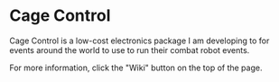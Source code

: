 # Cage Control

Cage Control is a low-cost electronics package I am developing to for events around the world to use to run their combat robot events.  

For more information, click the "Wiki" button on the top of the page. 
